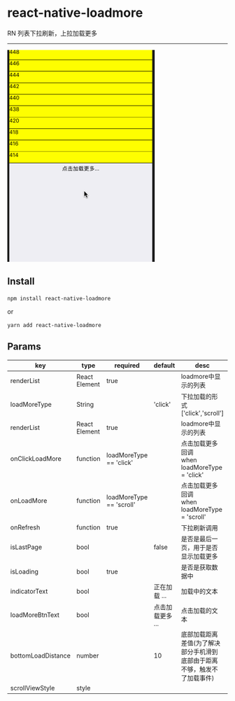 # react-native-loadmore
RN 列表下拉刷新，上拉加载更多
***

![](./loadmore.gif)

## Install

	npm install react-native-loadmore
	
or
	
	yarn add react-native-loadmore	

## Params

|key|type|required|default|desc|version|
|---- |---- |---- |---- |---- |---- |
|renderList|React Element|true||loadmore中显示的列表|
|loadMoreType|String||'click'|下拉加载的形式\['click','scroll']|
|renderList|React Element|true||loadmore中显示的列表|
|onClickLoadMore|function|loadMoreType == 'click'||点击加载更多回调 <br> when loadMoreType = 'click'|
|onLoadMore|function|loadMoreType == 'scroll'||点击加载更多回调 <br> when loadMoreType = 'scroll'|
|onRefresh|function|true||下拉刷新调用|
|isLastPage|bool||false|是否是最后一页，用于是否显示加载更多|
|isLoading|bool|true||是否是获取数据中|
|indicatorText|bool||正在加载 ...|加载中的文本|
|loadMoreBtnText|bool||点击加载更多 ...|点击加载的文本|
|bottomLoadDistance|number||10|底部加载距离差值(为了解决部分手机滑到底部由于距离不够，触发不了加载事件)|^0.2.5|
|scrollViewStyle|style||||^0.2.6|